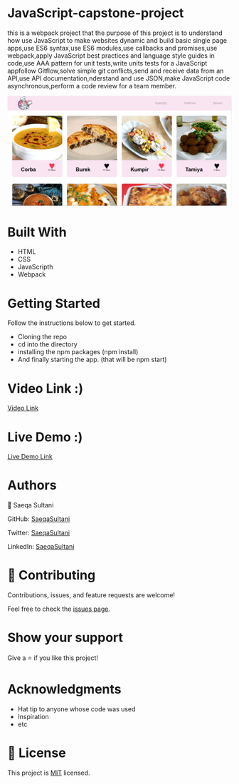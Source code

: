 # JavaScript-capstone-project
this is a webpack project that the purpose of this project is to understand how use JavaScript to make websites dynamic and build basic single page apps,use ES6 syntax,use ES6 modules,use callbacks and promises,use webpack,apply JavaScript best practices and language style guides in code,use AAA pattern for unit tests,write units tests for a JavaScript appfollow Gitflow,solve simple git conflicts,send and receive data from an API,use API documentation,nderstand and use JSON,make JavaScript code asynchronous,perform a code review for a team member.

![MyImage](./src/images/screenShot.png)

# Built With
- HTML
- CSS
- JavaScripth
- Webpack

# Getting Started
  Follow the instructions below to get started.
- Cloning the repo
- cd into the directory
- installing the npm packages (npm install)
- And finally starting the app. (that will be npm start) 


# Video Link :)

[Video Link](https://www.loom.com/share/8e56755bcdd04a5cb4874bf0eaa3c612)



# Live Demo :)

[Live Demo Link](https://saeqasultani.github.io/Leaderboard/)

# Authors

👤 Saeqa Sultani

GitHub: [SaeqaSultani](https://github.com/SaeqaSultani)

Twitter: [SaeqaSultani](https://twitter.com/SaeqaSultani)

LinkedIn: [SaeqaSultani](https://www.linkedin.com/in/saeqa-sultani-b41493187/)

# 🤝 Contributing
Contributions, issues, and feature requests are welcome!

Feel free to check the [issues page](https://github.com/SaeqaSultani/JavaScript-capstone-project/issues).

# Show your support
Give a ⭐️ if you like this project!

# Acknowledgments
- Hat tip to anyone whose code was used
- Inspiration
- etc
# 📝 License
This project is [MIT](https://github.com/SaeqaSultani/Leaderboard/blob/stup/MIT.md) licensed.